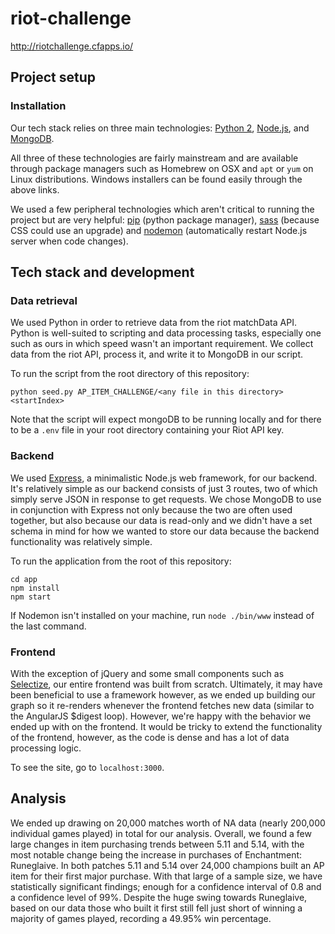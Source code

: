 # riot-challenge

http://riotchallenge.cfapps.io/

## Project setup

### Installation

Our tech stack relies on three main technologies: [Python 2](https://www.python.org/), [Node.js](https://nodejs.org/), and [MongoDB](https://www.mongodb.org/).

All three of these technologies are fairly mainstream and are available through package managers such as Homebrew on OSX and `apt` or `yum` on Linux distributions. Windows installers can be found easily through the above links.

We used a few peripheral technologies which aren't critical to running the project but are very helpful: [pip](https://pip.pypa.io/en/stable/#) (python package manager), [sass](http://sass-lang.com/) (because CSS could use an upgrade) and [nodemon](http://nodemon.io/) (automatically restart Node.js server when code changes). 

## Tech stack and development

### Data retrieval

We used Python in order to retrieve data from the riot matchData API. Python is well-suited to scripting and data processing tasks, especially one such as ours in which speed wasn't an important requirement. We collect data from the riot API, process it, and write it to MongoDB in our script.

To run the script from the root directory of this repository:

```
python seed.py AP_ITEM_CHALLENGE/<any file in this directory> <startIndex>
```

Note that the script will expect mongoDB to be running locally and for there to be a `.env` file in your root directory containing your Riot API key.  

### Backend

We used [Express](http://expressjs.com/), a minimalistic Node.js web framework, for our backend. It's relatively simple as our backend consists of just 3 routes, two of which simply serve JSON in response to get requests. We chose MongoDB to use in conjunction with Express not only because the two are often used together, but also because our data is read-only and we didn't have a set schema in mind for how we wanted to store our data because the backend functionality was relatively simple.

To run the application from the root of this repository:

```
cd app
npm install
npm start
```
If Nodemon isn't installed on your machine, run `node ./bin/www` instead of the last command.

### Frontend

With the exception of jQuery and some small components such as [Selectize](http://brianreavis.github.io/selectize.js/), our entire frontend was built from scratch. Ultimately, it may have been beneficial to use a framework however, as we ended up building our graph so it re-renders whenever the frontend fetches new data (similar to the AngularJS $digest loop). However, we're happy with the behavior we ended up with on the frontend. It would be tricky to extend the functionality of the frontend, however, as the code is dense and has a lot of data processing logic.

To see the site, go to `localhost:3000`.

## Analysis

We ended up drawing on 20,000 matches worth of NA data (nearly 200,000 individual games played) in total for our analysis. Overall, we found a few large changes in item purchasing trends between 5.11 and 5.14, with the most notable change being the increase in purchases of Enchantment: Runeglaive. In both patches 5.11 and 5.14 over 24,000 champions built an AP item for their first major purchase. With that large of a sample size, we have statistically significant findings; enough for a confidence interval of 0.8 and a confidence level of 99%. Despite the huge swing towards Runeglaive, based on our data those who built it first still fell just short of winning a majority of games played, recording a 49.95% win percentage.








